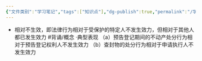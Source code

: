 ```yaml
---
{"文件类别":"学习笔记","tags":["知识点"],"dg-publish":true,"permalink":"/学习笔记/知识点cheese/相对不生效/","dgPassFrontmatter":true}
---
```


- 相对不生效，即法律行为相对于受保护的特定人不发生效力，但相对于其他人都已发生效力 #背诵/概念 
·典型表现
（a）预告登记期间的不动产处分行为相对于预告登记权利人不发生效力
（b）查封物的处分行为相对于申请执行人不发生效力